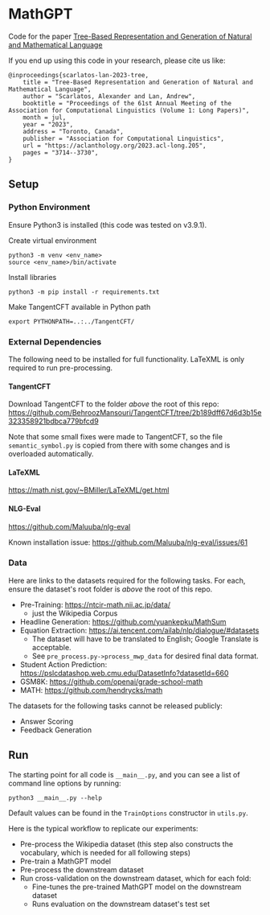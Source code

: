 # MathGPT

Code for the paper [Tree-Based Representation and Generation of Natural and Mathematical Language
](https://aclanthology.org/2023.acl-long.205/)

If you end up using this code in your research, please cite us like:

```
@inproceedings{scarlatos-lan-2023-tree,
    title = "Tree-Based Representation and Generation of Natural and Mathematical Language",
    author = "Scarlatos, Alexander and Lan, Andrew",
    booktitle = "Proceedings of the 61st Annual Meeting of the Association for Computational Linguistics (Volume 1: Long Papers)",
    month = jul,
    year = "2023",
    address = "Toronto, Canada",
    publisher = "Association for Computational Linguistics",
    url = "https://aclanthology.org/2023.acl-long.205",
    pages = "3714--3730",
}
```

## Setup

### Python Environment
Ensure Python3 is installed (this code was tested on v3.9.1).

Create virtual environment
```
python3 -m venv <env_name>
source <env_name>/bin/activate
```

Install libraries
```
python3 -m pip install -r requirements.txt
```

Make TangentCFT available in Python path
```
export PYTHONPATH=..:../TangentCFT/
```

### External Dependencies

The following need to be installed for full functionality. LaTeXML is only required to run pre-processing.

#### TangentCFT
Download TangentCFT to the folder *above* the root of this repo: https://github.com/BehroozMansouri/TangentCFT/tree/2b189dff67d6d3b15e323358921bdbca779bfcd9

Note that some small fixes were made to TangentCFT, so the file `semantic_symbol.py` is copied from there with some changes and is overloaded automatically.

#### LaTeXML
https://math.nist.gov/~BMiller/LaTeXML/get.html

#### NLG-Eval
https://github.com/Maluuba/nlg-eval

Known installation issue: https://github.com/Maluuba/nlg-eval/issues/61

### Data

Here are links to the datasets required for the following tasks. For each, ensure the dataset's root folder is *above* the root of this repo.

- Pre-Training: https://ntcir-math.nii.ac.jp/data/ 
    - just the Wikipedia Corpus
- Headline Generation: https://github.com/yuankepku/MathSum
- Equation Extraction: https://ai.tencent.com/ailab/nlp/dialogue/#datasets
    - The dataset will have to be translated to English; Google Translate is acceptable.
    - See `pre_process.py->process_mwp_data` for desired final data format.
- Student Action Prediction: https://pslcdatashop.web.cmu.edu/DatasetInfo?datasetId=660
- GSM8K: https://github.com/openai/grade-school-math
- MATH: https://github.com/hendrycks/math

The datasets for the following tasks cannot be released publicly:
- Answer Scoring
- Feedback Generation

## Run

The starting point for all code is `__main__.py`, and you can see a list of command line options by running:

```
python3 __main__.py --help
```

Default values can be found in the `TrainOptions` constructor in `utils.py`.

Here is the typical workflow to replicate our experiments:
- Pre-process the Wikipedia dataset (this step also constructs the vocabulary, which is needed for all following steps)
- Pre-train a MathGPT model
- Pre-process the downstream dataset
- Run cross-validation on the downstream dataset, which for each fold:
    - Fine-tunes the pre-trained MathGPT model on the downstream dataset
    - Runs evaluation on the downstream dataset's test set
